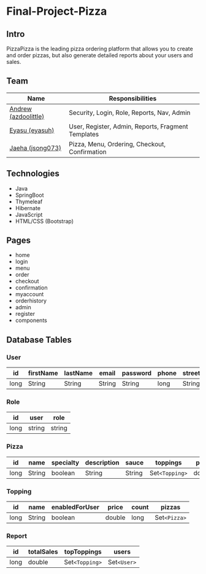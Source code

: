 # Final-Project-Pizza
## Intro
PizzaPizza is the leading pizza ordering platform that allows you to create and order pizzas, but also generate detailed reports about your users and sales.

## Team
| Name | Responsibilities |
|---|---|
| [Andrew (azdoolittle)](https://github.com/azdoolittle) | Security, Login, Role, Reports, Nav, Admin |
| [Eyasu (eyasuh)](https://github.com/eyasuh) | User, Register, Admin, Reports, Fragment Templates |
| [Jaeha (jsong073)](https://github.com/jsong073) | Pizza, Menu, Ordering, Checkout, Confirmation|

## Technologies
- Java
- SpringBoot
- Thymeleaf
- Hibernate
- JavaScript
- HTML/CSS (Bootstrap)

## Pages
- home
- login
- menu
- order
- checkout
- confirmation
- myaccount
- orderhistory
- admin
- register
- components

## Database Tables

### User
| id | firstName | lastName | email  | password | phone | street | city | zip | pizzas | enabled | 
|---|---|---|---|---|---|---|---|---|---|---|
| long | String | String | String | String | long | String | String | long | Set`<Pizza>` | boolean |

### Role
| id | user | role | 
|---|---|---|
| long | string | string |

### Pizza
| id | name | specialty | description | sauce | toppings | price  | user | date | image | 
|---|---|---|---|---|---|---|---|---|---|
| long | String | boolean | String | String | Set`<Topping>` | double | User | LocalDateTime | String |

### Topping
| id | name | enabledForUser | price  | count | pizzas |
|---|---|---|---|---|---|
| long | String | boolean | double | long | Set`<Pizza>` |

### Report
| id | totalSales | topToppings | users |
|---|---|---|---|
| long | double | Set`<Topping>`| Set`<User>` |
